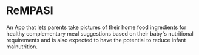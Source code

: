 # ReMPASI
An App that lets parents take pictures of their home food ingredients for healthy complementary meal suggestions based on their baby's nutritional requirements and is also expected to have the potential to reduce infant malnutrition.
